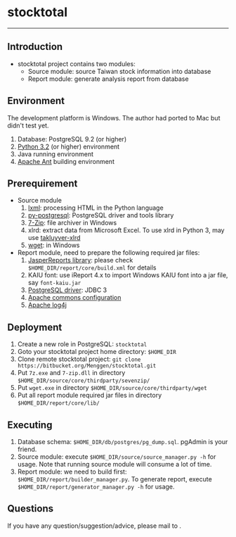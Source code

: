 stocktotal
==========

--------------------------------------------------------------------------------

Introduction
------------

* stocktotal project contains two modules:
    * Source module: source Taiwan stock information into database
    * Report module: generate analysis report from database

Environment
-----------

The development platform is Windows.  The author had ported to Mac but didn't test yet.
 
1.   Database: PostgreSQL 9.2 (or higher)
2.   [Python 3.2](http://www.python.org/) (or higher) environment
3.   Java running environment
4.   [Apache Ant](http://ant.apache.org/) building environment

Prerequirement
--------------

* Source module
    1.   [lxml](http://lxml.de/): processing HTML in the Python language
    2.   [py-postgresql](http://pypi.python.org/pypi/py-postgresql): PostgreSQL driver and tools library
    3.   [7-Zip](http://www.7-zip.org/): file archiver in Windows
    4.   xlrd: extract data from Microsoft Excel.  To use xlrd in Python 3, may use [takluyver-xlrd](https://github.com/takluyver/xlrd/zipball/py3)
    5.   [wget](http://users.ugent.be/~bpuype/wget/): in Windows
* Report module, need to prepare the following required jar files:
    1.   [JasperReports library](http://community.jaspersoft.com/project/jasperreports-library): please check `$HOME_DIR/report/core/build.xml` for details
    2.   KAIU font: use iReport 4.x to import Windows KAIU font into a jar file, say `font-kaiu.jar`
    3.   [PostgreSQL driver](http://jdbc.postgresql.org/download.html): JDBC 3 
    4.   [Apache commons configuration](http://commons.apache.org/configuration/)
    5.   [Apache log4j](http://logging.apache.org/log4j/)

Deployment
----------

1.   Create a new role in PostgreSQL: `stocktotal`
2.   Goto your stocktotal project home directory: `$HOME_DIR`
3.   Clone remote stocktotal project: `git clone https://bitbucket.org/Menggen/stocktotal.git`
4.   Put `7z.exe` and `7-zip.dll` in directory `$HOME_DIR/source/core/thirdparty/sevenzip/`
5.   Put `wget.exe` in directory `$HOME_DIR/source/core/thirdparty/wget`
6.   Put all report module required jar files in directory `$HOME_DIR/report/core/lib/`

Executing
---------

1.   Database schema: `$HOME_DIR/db/postgres/pg_dump.sql`.  pgAdmin is your friend.
2.   Source module: execute `$HOME_DIR/source/source_manager.py -h` for usage.  Note that running source module will consume a lot of time.
3.   Report module: we need to build first: `$HOME_DIR/report/builder_manager.py`.  To generate report, execute `$HOME_DIR/report/generator_manager.py -h` for usage.

Questions
---------

If you have any question/suggestion/advice, please mail to <plover at gmail dot com>.
